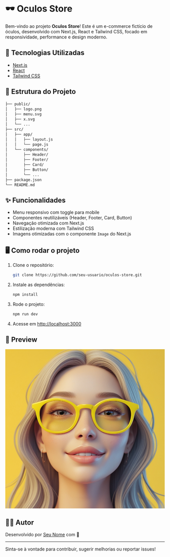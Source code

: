# 🕶️ Oculos Store

Bem-vindo ao projeto **Oculos Store**! Este é um e-commerce fictício de óculos, desenvolvido com Next.js, React e Tailwind CSS, focado em responsividade, performance e design moderno.

## 🚀 Tecnologias Utilizadas

- [Next.js](https://nextjs.org/)
- [React](https://react.dev/)
- [Tailwind CSS](https://tailwindcss.com/)

## 📁 Estrutura do Projeto

```
├── public/
│   ├── logo.png
│   ├── menu.svg
│   ├── x.svg
│   └── ...
├── src/
│   ├── app/
│   │   ├── layout.js
│   │   └── page.js
│   └── components/
│       ├── Header/
│       ├── Footer/
│       ├── Card/
│       ├── Button/
│       └── ...
├── package.json
└── README.md
```

## ✨ Funcionalidades

- Menu responsivo com toggle para mobile
- Componentes reutilizáveis (Header, Footer, Card, Button)
- Navegação otimizada com Next.js
- Estilização moderna com Tailwind CSS
- Imagens otimizadas com o componente `Image` do Next.js

## 🖥️ Como rodar o projeto

1. Clone o repositório:
   ```bash
   git clone https://github.com/seu-usuario/oculos-store.git
   ```
2. Instale as dependências:
   ```bash
   npm install
   ```
3. Rode o projeto:
   ```bash
   npm run dev
   ```
4. Acesse em [http://localhost:3000](http://localhost:3000)

## 📸 Preview

![Preview do projeto](public/hero.jpg)

## 👨‍💻 Autor

Desenvolvido por [Seu Nome](https://github.com/seu-usuario) com 💜

---

Sinta-se à vontade para contribuir, sugerir melhorias ou reportar issues!

